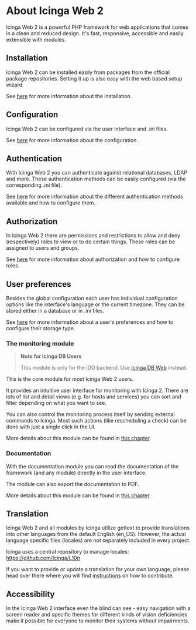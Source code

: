 # About Icinga Web 2 <a id="about"></a>

Icinga Web 2 is a powerful PHP framework for web applications that comes in a clean and reduced design.
It's fast, responsive, accessible and easily extensible with modules.

## Installation <a id="about-installation"></a>

Icinga Web 2 can be installed easily from packages from the official package repositories.
Setting it up is also easy with the web based setup wizard.

See [here](02-Installation.md#installation) for more information about the installation.

## Configuration <a id="about-configuration"></a>

Icinga Web 2 can be configured via the user interface and .ini files.

See [here](03-Configuration.md#configuration) for more information about the configuration.

## Authentication <a id="about-authentication"></a>

With Icinga Web 2 you can authenticate against relational databases, LDAP and more.
These authentication methods can be easily configured (via the corresponding .ini file).

See [here](05-Authentication.md#authentication) for more information about
the different authentication methods available and how to configure them.

## Authorization <a id="about-authorization"></a>

In Icinga Web 2 there are permissions and restrictions to allow and deny (respectively)
roles to view or to do certain things.
These roles can be assigned to users and groups.

See [here](06-Security.md#security) for more information about authorization
and how to configure roles.

## User preferences <a id="about-preferences"></a>

Besides the global configuration each user has individual configuration options
like the interface's language or the current timezone.
They can be stored either in a database or in .ini files.

See [here](07-Preferences.md#preferences) for more information about a user's preferences
and how to configure their storage type.

### The monitoring module <a id="about-monitoring"></a>

> **Note for Icinga DB Users**
>
> This module is only for the IDO backend. Use [Icinga DB Web](https://github.com/Icinga/icingadb-web) instead.

This is the core module for most Icinga Web 2 users.

It provides an intuitive user interface for monitoring with Icinga 2.
There are lots of list and detail views (e.g. for hosts and services)
you can sort and filter depending on what you want to see.

You can also control the monitoring process itself by sending external commands to Icinga.
Most such actions (like rescheduling a check) can be done with just a single click in the UI.

More details about this module can be found in [this chapter](../modules/monitoring/doc/01-About.md#monitoring-module-about).

### Documentation <a id="about-documentation"></a>

With the documentation module you can read the documentation of the framework (and any module) directly in the user interface.

The module can also export the documentation to PDF.

More details about this module can be found in [this chapter](../modules/doc/doc/01-About.md#doc-module-about).

## Translation <a id="about-translation"></a>

Icinga Web 2 and all modules by Icinga utilize gettext to provide translations into other languages from the default
English (en_US). However, the actual language specific files (locales) are not separately included in every project.

Icinga uses a central repository to manage locales: https://github.com/Icinga/L10n

If you want to provide or update a translation for your own language, please head over there where you will find
[instructions](https://github.com/Icinga/L10n/blob/master/CONTRIBUTING.md) on how to contribute.

## Accessibility <a id="about-accessibility"></a>

In the Icinga Web 2 interface even the blind can see - 
easy navigation with a screen reader and specific themes for different kinds of vision deficiencies
make it possible for everyone to monitor their systems without impairments.
